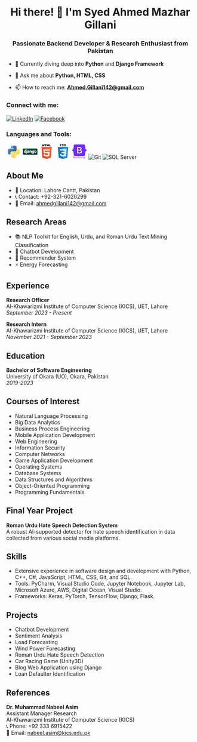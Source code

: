 <h1 align="center">Hi there! 👋 I'm Syed Ahmed Mazhar Gillani</h1>
<h3 align="center">Passionate Backend Developer & Research Enthusiast from Pakistan</h3>

- 🌱 Currently diving deep into **Python** and **Django Framework**

- 💬 Ask me about **Python, HTML, CSS**

- 📫 How to reach me: **Ahmed.Gillani142@gmail.com**

<h3 align="left">Connect with me:</h3>
<p align="left">
<a href="https://linkedin.com/in/https://www.linkedin.com/in/ahmedgillani/" target="blank"><img align="center" src="https://raw.githubusercontent.com/rahuldkjain/github-profile-readme-generator/master/src/images/icons/Social/linked-in-alt.svg" alt="LinkedIn" height="30" width="40" /></a>
<a href="https://fb.com/https://www.facebook.com/ahmed.gillani69/" target="blank"><img align="center" src="https://raw.githubusercontent.com/rahuldkjain/github-profile-readme-generator/master/src/images/icons/Social/facebook.svg" alt="Facebook" height="30" width="40" /></a>
</p>

<h3 align="left">Languages and Tools:</h3>
<p align="left"> 
    <img src="https://raw.githubusercontent.com/devicons/devicon/master/icons/python/python-original.svg" alt="Python" width="40" height="40"/>
    <img src="https://raw.githubusercontent.com/devicons/devicon/master/icons/django/django-original.svg" alt="Django" width="40" height="40"/>
    <img src="https://raw.githubusercontent.com/devicons/devicon/master/icons/html5/html5-original-wordmark.svg" alt="HTML5" width="40" height="40"/>
    <img src="https://raw.githubusercontent.com/devicons/devicon/master/icons/css3/css3-original-wordmark.svg" alt="CSS3" width="40" height="40"/>
    <img src="https://raw.githubusercontent.com/devicons/devicon/master/icons/bootstrap/bootstrap-plain-wordmark.svg" alt="Bootstrap" width="40" height="40"/>
    <img src="https://www.vectorlogo.zone/logos/git-scm/git-scm-icon.svg" alt="Git" width="40" height="40"/>
    <img src="https://www.svgrepo.com/show/303229/microsoft-sql-server-logo.svg" alt="SQL Server" width="40" height="40"/>
</p>               

## About Me
- 📍 Location: Lahore Cantt, Pakistan
- 📞 Contact: +92-321-6020299
- 📧 Email: ahmedgillani142@gmail.com

## Research Areas
- 📚 NLP Toolkit for English, Urdu, and Roman Urdu Text Mining Classification
- 🤖 Chatbot Development
- 🎯 Recommender System
- ⚡ Energy Forecasting

## Experience
**Research Officer**  
Al-Khawarizmi Institute of Computer Science (KICS), UET, Lahore  
*September 2023 - Present*

**Research Intern**  
Al-Khawarizmi Institute of Computer Science (KICS), UET, Lahore  
*November 2021 - September 2023*

## Education
**Bachelor of Software Engineering**  
University of Okara (UO), Okara, Pakistan  
*2019-2023*

## Courses of Interest
- Natural Language Processing
- Big Data Analytics
- Business Process Engineering
- Mobile Application Development
- Web Engineering
- Information Security
- Computer Networks
- Game Application Development
- Operating Systems
- Database Systems
- Data Structures and Algorithms
- Object-Oriented Programming
- Programming Fundamentals

## Final Year Project
**Roman Urdu Hate Speech Detection System**  
A robust AI-supported detector for hate speech identification in data collected from various social media platforms.

## Skills
- Extensive experience in software design and development with Python, C++, C#, JavaScript, HTML, CSS, Git, and SQL.
- Tools: PyCharm, Visual Studio Code, Jupyter Notebook, Jupyter Lab, Microsoft Azure, AWS, Digital Ocean, Visual Studio.
- Frameworks: Keras, PyTorch, TensorFlow, Django, Flask.

## Projects
- Chatbot Development
- Sentiment Analysis
- Load Forecasting
- Wind Power Forecasting
- Roman Urdu Hate Speech Detection
- Car Racing Game (Unity3D)
- Blog Web Application using Django
- Loan Defaulter Identification

## References
**Dr. Muhammad Nabeel Asim**  
Assistant Manager Research  
Al-Khawarizmi Institute of Computer Science (KICS)  
📞 Phone: +92 333 6915422  
📧 Email: nabeel.asim@kics.edu.pk
